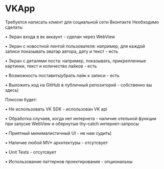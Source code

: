 # VKApp
Требуется написать клиент для социальной сети Вконтакте Необходимо сделать:

•	Экран входа в вк аккаунт - сделан через WebView

•	Экран с новостной лентой пользователя: например, для каждой записи показывать аватар автора, дату и текст - есть

•	Экран с деталями поста: например, показывать, прикрепленные картинки, текст и количество лайков - есть

•	Возможность поставить\убрать лайк к записи -  есть

•	Выложить код на GitHub в публичный репозиторий - собственно вы здесь)


Плюсом будет:


•	Не использовать VK SDK - использован VK api

•	Обработка случаев, когда нет интернета - наличие отельной функции при запуске WebView и обернутые thy-catch интернет-запросы

•	Приятный минималистичный UI - не нам судить)

•	Наличие любой MV* архитектуры - отсутсвует

• Unit Tests - отсутсвует

•	Использование паттернов проектирования - опциональны

